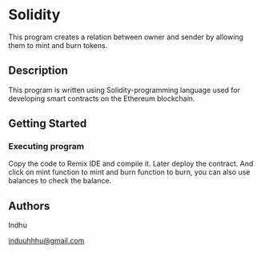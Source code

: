 # Solidity

This program creates a relation between owner and sender by allowing them to mint and burn tokens.

## Description 

This program is written using 
Solidity-programming language used for developing smart contracts on the Ethereum blockchain. 

## Getting Started

 ### Executing program
 Copy the code to Remix IDE and compile it.
 Later deploy the contract.
 And click on mint function to mint and burn function to burn, 
 you can also use balances to check the balance.

 ## Authors 

 Indhu

induuhhhu@gmail.com


 
